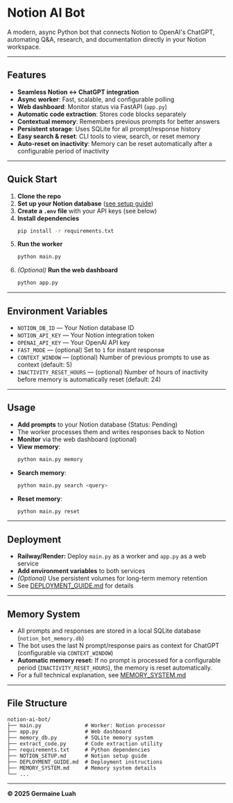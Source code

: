 # Notion AI Bot

A modern, async Python bot that connects Notion to OpenAI's ChatGPT, automating Q&A, research, and documentation directly in your Notion workspace.

---

## Features

- **Seamless Notion ↔️ ChatGPT integration**
- **Async worker**: Fast, scalable, and configurable polling
- **Web dashboard**: Monitor status via FastAPI (`app.py`)
- **Automatic code extraction**: Stores code blocks separately
- **Contextual memory**: Remembers previous prompts for better answers
- **Persistent storage**: Uses SQLite for all prompt/response history
- **Easy search & reset**: CLI tools to view, search, or reset memory
- **Auto-reset on inactivity**: Memory can be reset automatically after a configurable period of inactivity

---

## Quick Start

1. **Clone the repo**
2. **Set up your Notion database** ([see setup guide](NOTION_SETUP.md))
3. **Create a `.env` file** with your API keys (see below)
4. **Install dependencies**
   ```sh
   pip install -r requirements.txt
   ```
5. **Run the worker**
   ```sh
   python main.py
   ```
6. _(Optional)_ **Run the web dashboard**
   ```sh
   python app.py
   ```

---

## Environment Variables

- `NOTION_DB_ID` — Your Notion database ID
- `NOTION_API_KEY` — Your Notion integration token
- `OPENAI_API_KEY` — Your OpenAI API key
- `FAST_MODE` — (optional) Set to `1` for instant response
- `CONTEXT_WINDOW` — (optional) Number of previous prompts to use as context (default: 5)
- `INACTIVITY_RESET_HOURS` — (optional) Number of hours of inactivity before memory is automatically reset (default: 24)

---

## Usage

- **Add prompts** to your Notion database (Status: Pending)
- The worker processes them and writes responses back to Notion
- **Monitor** via the web dashboard (optional)
- **View memory**:
  ```sh
  python main.py memory
  ```
- **Search memory**:
  ```sh
  python main.py search <query>
  ```
- **Reset memory**:
  ```sh
  python main.py reset
  ```

---

## Deployment

- **Railway/Render:** Deploy `main.py` as a worker and `app.py` as a web service
- **Add environment variables** to both services
- _(Optional)_ Use persistent volumes for long-term memory retention
- See [DEPLOYMENT_GUIDE.md](DEPLOYMENT_GUIDE.md) for details

---

## Memory System

- All prompts and responses are stored in a local SQLite database (`notion_bot_memory.db`)
- The bot uses the last N prompt/response pairs as context for ChatGPT (configurable via `CONTEXT_WINDOW`)
- **Automatic memory reset:** If no prompt is processed for a configurable period (`INACTIVITY_RESET_HOURS`), the memory is reset automatically.
- For a full technical explanation, see [MEMORY_SYSTEM.md](MEMORY_SYSTEM.md)

---

## File Structure

```
notion-ai-bot/
├── main.py              # Worker: Notion processor
├── app.py               # Web dashboard
├── memory_db.py         # SQLite memory system
├── extract_code.py      # Code extraction utility
├── requirements.txt     # Python dependencies
├── NOTION_SETUP.md      # Notion setup guide
├── DEPLOYMENT_GUIDE.md  # Deployment instructions
├── MEMORY_SYSTEM.md     # Memory system details
└── ...
```

---

**© 2025 Germaine Luah**
